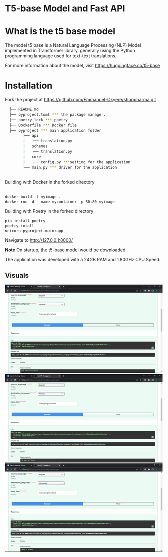 # T5-base Model and Fast API

# What is the t5 base model
The model t5 base is a Natural Language Processing (NLP) Model implemented in Transformer library, generally using the Python programming language used for text-text translations.

For more information about the model, visit https://huggingface.co/t5-base

# Installation
Fork the project at https://github.com/Emmanuel-Okyere/shoppharma.git
```sh
  ├── README.md
  ├── pyproject.toml *** the package manager. 
  ├── poetry.lock *** poetry
  ├── Dockerfile *** Docker file
  ├── pyproject *** main application folder
        ├── api
        │   ├── translation.py
        |   schemes
        |   ├── translation.py 
        |   core
        |   ├── config.py ***setting for the application
        └── main.py *** driver for the application
  
  ```
Building with Docker in the forked directory
```

docker build -t myimage .
docker run -d --name mycontainer -p 80:80 myimage

```
Building with Poetry in the forked directory
```
pip install poetry
poetry intall
unicorn pyproject.main:app
```

Navigate to http://127.0.0.1:8000/

**Note** On startup, the t5-base model would be downloaded.

The application was developed with a 24GB RAM and 1.80GHz CPU Speed.

## Visuals
![Home Page](https://github.com/Emmanuel-Okyere/readme_images/blob/main/ShopPharma/English%20-%20German.png?raw=true)
![Home Page](https://github.com/Emmanuel-Okyere/readme_images/blob/main/ShopPharma/English%20to%20French.png?raw=true)
![Home Page](https://github.com/Emmanuel-Okyere/readme_images/blob/main/ShopPharma/English%20to%20Romania.png?raw=true)